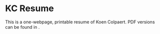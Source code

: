 # KC Resume

This is a one-webpage, printable resume of Koen Colpaert. PDF versions can be found in <insert link to LaTeX repo>.
